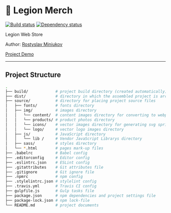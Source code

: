 # :hocho: Legion Merch

[![Build status][travis-image]][travis-url] [![Dependency status][dependency-image]][dependency-url]

Legion Web Store 

Author: [Rostyslav Miniukov](https://github.com/embyth/)

[Project Demo](https://embyth.github.io/legion-merch/)

---

## Project Structure

```bash
.
├── build/            # project build directory (created automatically)
├── dist/             # directory in which the assembled project is archived (created automatically)
├── source/           # directory for placing project source files
│   ├── fonts/        # fonts directory
│   ├── img/          # images directory
│   │   └── content/  # content images directory for converting to webp format
│   │   └── products/ # product photos directory
│   │   └── icons/    # vector images directory for generating svg sprite
│   │   └── logo/     # vector logo images directory
│   ├── js/           # JavaScript directory
│   │   └── lib /     # Vendor JavaScript Librarys directory
│   ├── sass/         # styles directory
│   └── *.html        # pages mark-up files
├── .babelrc          # Babel config
├── .editorconfig     # Editor config
├── .eslintrc.json    # ESLint config
├── .gitattributes    # Git attributes file
├── .gitignore        # Git ignore file
├── .npmrc            # npm config
├── .stylelintrc.json # stylelint config
├── .travis.yml       # Travis CI config
├── gulpfile.js       # Gulp tasks file
├── package.json      # npm dependencies and project settings file
├── package-lock.json # npm lock-file
└── README.md         # project documents
```

[travis-image]: https://travis-ci.org/embyth/legion-merch.svg?branch=master
[travis-url]: https://travis-ci.org/embyth/legion-merch
[dependency-image]: https://david-dm.org/embyth/legion-merch/dev-status.svg?style=flat-square
[dependency-url]: https://david-dm.org/embyth/legion-merch?type=dev
